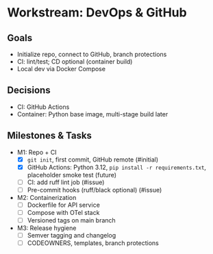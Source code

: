 # Workstream: DevOps & GitHub

## Goals
- Initialize repo, connect to GitHub, branch protections
- CI: lint/test; CD optional (container build)
- Local dev via Docker Compose

## Decisions
- CI: GitHub Actions
- Container: Python base image, multi-stage build later

## Milestones & Tasks
- M1: Repo + CI
  - [x] `git init`, first commit, GitHub remote (#initial)
  - [x] GitHub Actions: Python 3.12, `pip install -r requirements.txt`, placeholder smoke test (future)
  - [ ] CI: add ruff lint job (#issue)
  - [ ] Pre-commit hooks (ruff/black optional) (#issue)
- M2: Containerization
  - [ ] Dockerfile for API service
  - [ ] Compose with OTel stack
  - [ ] Versioned tags on main branch
- M3: Release hygiene
  - [ ] Semver tagging and changelog
  - [ ] CODEOWNERS, templates, branch protections
